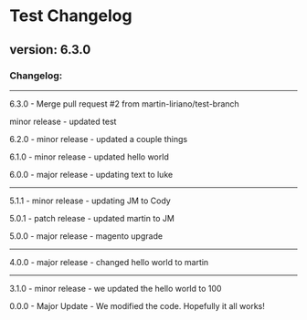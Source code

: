 # Test Changelog

## version: 6.3.0

### Changelog:

---

6.3.0 - Merge pull request #2 from martin-liriano/test-branch

minor release - updated test

6.2.0 - minor release - updated a couple things

6.1.0 - minor release - updated hello world

6.0.0 - major release - updating text to luke

---

5.1.1 - minor release - updating JM to Cody

5.0.1 - patch release - updated martin to JM

5.0.0 - major release - magento upgrade

---

4.0.0 - major release - changed hello world to martin

---

3.1.0 - minor release - we updated the hello world to 100

0.0.0 - Major Update - We modified the code. Hopefully it all works!